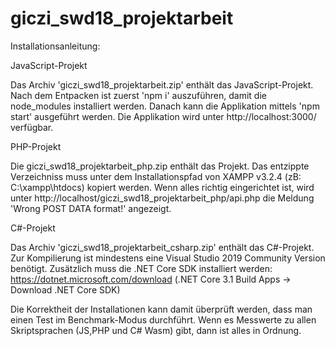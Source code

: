 # giczi_swd18_projektarbeit

Installationsanleitung:

JavaScript-Projekt

Das Archiv 'giczi_swd18_projektarbeit.zip' enthält das JavaScript-Projekt. Nach dem Entpacken ist zuerst 'npm i' auszuführen, damit die node_modules installiert werden.
Danach kann die Applikation mittels 'npm start' ausgeführt werden. Die Applikation wird unter http://localhost:3000/ verfügbar.


PHP-Projekt

Die giczi_swd18_projektarbeit_php.zip enthält das Projekt.
Das entzippte Verzeichniss muss unter dem Installationspfad von XAMPP v3.2.4  (zB: C:\xampp\htdocs) kopiert werden.
Wenn alles richtig eingerichtet ist, wird unter http://localhost/giczi_swd18_projektarbeit_php/api.php die Meldung 'Wrong POST DATA format!' angezeigt.


C#-Projekt

Das Archiv 'giczi_swd18_projektarbeit_csharp.zip' enthält das C#-Projekt.
Zur Kompilierung ist mindestens eine Visual Studio 2019 Community Version benötigt.
Zusätzlich muss die .NET Core SDK installiert werden: https://dotnet.microsoft.com/download (.NET Core 3.1 Build Apps -> Download .NET Core SDK)

Die Korrektheit der Installationen kann damit überprüft werden, dass man einen Test im Benchmark-Modus durchführt. Wenn es Messwerte zu allen Skriptsprachen (JS,PHP und C# Wasm) gibt, dann ist alles in Ordnung.
